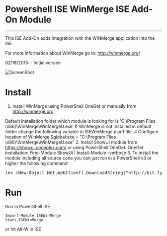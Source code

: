 # Powershell ISE WinMerge ISE Add-On Module
- - -
This ISE Add-On adds integration with the WINMerge application into the ISE.

For more information about WinMerge go to: http://winmerge.org/

02/18/2015: - Initial version

![ScreenShot](https://raw.githubusercontent.com/stefanstranger/ISEWinMerge/master/isewinmergemodule.gif)

# Install

 1. Install WinMerge using PowerShell OneGet or manually from http://winmerge.org
 
 Default installation folder which module is looking for is 'C:\Program Files (x86)\WinMerge\WinMergeU.exe'
   If WinMerge is not installed in default folder change the following variable in ISEWinMerge.psm1 file.
   \# Configure location of WinMerge
   $global:exe = "C:\Program Files (x86)\WinMerge\WinMergeU.exe"
 2. Install ShowUI module from https://showui.codeplex.com/ or using PowerShell OneGet.
   OneGet installation:
   Find-Module ShowUi | Install-Module -verbose
 3. To install the module including all source code you can just run in a PowerShell v3 or higher the following command:
<pre>
iex (New-Object Net.WebClient).DownloadString("http://bit.ly/17h35mY")
</pre>

# Run
Run in PowerShell ISE

    Import-Module ISEWinMerge
    Start-ISEWinMerge

or hit Alt-W in ISE
